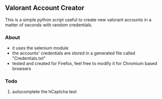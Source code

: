 ## Valorant Account Creator
This is a simple python script useful to create new valorant accounts in a matter of seconds with random credentials.

### About
- it uses the selenium module
- the accounts' credentials are stored in a generated file called "Credentials.txt"
- tested and created for Firefox, feel free to modify it for Chromium based browsers

### Todo
1. autocomplete the hCaptcha test
